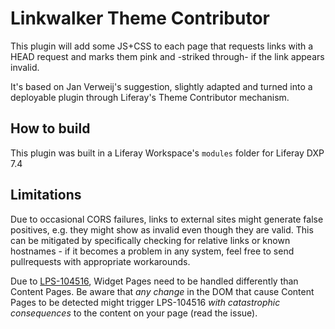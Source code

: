 # Linkwalker Theme Contributor

This plugin will add some JS+CSS to each page that requests 
links with a HEAD request and marks them pink and -striked through-
if the link appears invalid.

It's based on Jan Verweij's suggestion, slightly adapted and turned
into a deployable plugin through Liferay's Theme Contributor mechanism. 

## How to build

This plugin was built in a Liferay Workspace's `modules` folder for 
Liferay DXP 7.4 

## Limitations

Due to occasional CORS failures, links to external sites might generate
false positives, e.g. they might show as invalid even though they are
valid. This can be mitigated by specifically checking for relative links
or known hostnames - if it becomes a problem in any system, feel free to
send pullrequests with appropriate workarounds.

Due to [LPS-104516](https://issues.liferay.com/browse/LPS-104516), 
Widget Pages need to be handled differently than Content Pages. Be aware
that _any change_ in the DOM that cause Content Pages to be detected 
might trigger LPS-104516 _with catastrophic consequences_ to the content
on your page (read the issue).